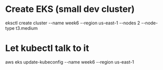 # Create EKS (small dev cluster)
eksctl create cluster --name week6 --region us-east-1 --nodes 2 --node-type t3.medium

# Let kubectl talk to it
aws eks update-kubeconfig --name week6 --region us-east-1
